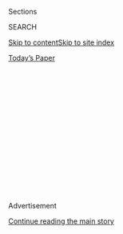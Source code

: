 <div id="app">

<div>

<div>

<div>

<div class="NYTAppHideMasthead css-1q2w90k e1suatyy0">

<div class="section css-ui9rw0 e1suatyy2">

<div class="css-eph4ug er09x8g0">

<div class="css-6n7j50">

</div>

<span class="css-1dv1kvn">Sections</span>

<div class="css-10488qs">

<span class="css-1dv1kvn">SEARCH</span>

</div>

[Skip to content](#site-content)[Skip to site
index](#site-index)

</div>

<div class="css-10698na e1huz5gh0">

</div>

</div>

<div id="masthead-bar-one" class="section hasLinks css-15hmgas e1csuq9d3">

<div class="css-uqyvli e1csuq9d0">

</div>

<div class="css-1uqjmks e1csuq9d1">

</div>

<div class="css-9e9ivx">

[](https://myaccount.nytimes.com/auth/login?response_type=cookie&client_id=vi)

</div>

<div class="css-1bvtpon e1csuq9d2">

[Today’s
Paper](https://www.nytimes.com/section/todayspaper)

</div>

</div>

</div>

</div>

<div data-aria-hidden="false">

<div id="site-content" data-role="main">

<div>

<div class="css-1aor85t" style="opacity:0.000000001;z-index:-1;visibility:hidden">

<div class="css-1hqnpie">

<div class="css-epjblv">

<span class="css-17xtcya">[The
Upshot](/section/upshot)</span><span class="css-x15j1o">|</span><span class="css-fwqvlz">Donald
Trump Trashes Nafta. But Unwinding It Would Come at a Huge
Cost.</span>

</div>

<div class="css-k008qs">

<div class="css-1iwv8en">

<span class="css-18z7m18"></span>

<div>

</div>

</div>

<span class="css-1n6z4y">https://nyti.ms/2dpE1PB</span>

<div class="css-1705lsu">

<div class="css-4xjgmj">

<div class="css-4skfbu" data-role="toolbar" data-aria-label="Social Media Share buttons, Save button, and Comments Panel with current comment count" data-testid="share-tools">

  - 
  - 
  - 
  - 
    
    <div class="css-6n7j50">
    
    </div>

  - 
  - 

</div>

</div>

</div>

</div>

</div>

</div>

<div class="css-13pd83m">

</div>

<div id="top-wrapper" class="css-1sy8kpn">

<div id="top-slug" class="css-l9onyx">

Advertisement

</div>

[Continue reading the main
story](#after-top)

<div class="ad top-wrapper" style="text-align:center;height:100%;display:block;min-height:250px">

<div id="top" class="place-ad" data-position="top" data-size-key="top">

</div>

</div>

<div id="after-top">

</div>

</div>

<div id="sponsor-wrapper" class="css-1hyfx7x">

<div id="sponsor-slug" class="css-19vbshk">

Supported by

</div>

[Continue reading the main
story](#after-sponsor)

<div id="sponsor" class="ad sponsor-wrapper" style="text-align:center;height:100%;display:block">

</div>

<div id="after-sponsor">

</div>

</div>

<div class="css-v5btjw etb61u70">

<div class="css-h03alg etb61u71">

Upshot

</div>

</div>

The 2016
Race

<div class="css-1vkm6nb ehdk2mb0">

# Donald Trump Trashes Nafta. But Unwinding It Would Come at a Huge Cost.

</div>

<div class="css-79elbk" data-testid="photoviewer-wrapper">

<div class="css-z3e15g" data-testid="photoviewer-wrapper-hidden">

</div>

<div class="css-1a48zt4 ehw59r15" data-testid="photoviewer-children">

![<span class="css-16f3y1r e13ogyst0" data-aria-hidden="true">Workers
making car dash mats at a factory in Juarez, Mexico. American cars are
often made with a complex mix of components from Mexico and Canada as
well as the United
States.</span><span class="css-cnj6d5 e1z0qqy90" itemprop="copyrightHolder"><span class="css-1ly73wi e1tej78p0">Credit...</span><span><span>Ivan
Pierre Aguirre/Associated
Press</span></span></span>](https://static01.nyt.com/images/2016/10/04/upshot/04UP-NAFTA/02UP-NAFTA-articleInline.jpg?quality=75&auto=webp&disable=upscale)

</div>

</div>

<div class="css-xt80pu e12qa4dv0">

<div class="css-18e8msd">

<div class="css-vp77d3 epjyd6m0">

<div class="css-1baulvz">

By [<span class="css-1baulvz last-byline" itemprop="name">Neil
Irwin</span>](http://www.nytimes.com/by/neil-irwin)

</div>

</div>

  - Oct. 3,
    2016

  - 
    
    <div class="css-4xjgmj">
    
    <div class="css-d8bdto" data-role="toolbar" data-aria-label="Social Media Share buttons, Save button, and Comments Panel with current comment count" data-testid="share-tools">
    
      - 
      - 
      - 
      - 
        
        <div class="css-6n7j50">
        
        </div>
    
      - 
      - 
    
    </div>
    
    </div>

</div>

</div>

<div class="section meteredContent css-1r7ky0e" name="articleBody" itemprop="articleBody">

<div class="css-1fanzo5 StoryBodyCompanionColumn">

<div class="css-53u6y8">

When you buy an “American-made” car, you are probably buying a car that
has an immensely complicated mix of components that were also made in
Mexico and Canada. The same is true for many electronics, and advanced
textiles like carpeting. The beef in your grocery store might be from a
cow that was fattened and slaughtered in the United States, but that was
very likely born across the border in Mexico.

That is the world that has evolved in the almost 23 years since the
North American Free Trade Agreement was enacted. These deep economic
interconnections show why trying to unravel what Donald J. Trump, in
last week’s debate, called “the single worst trade deal ever approved in
this country” would be no easy feat. It would risk disrupting the very
underpinnings of industries that employ millions of Americans.

The view among mainstream economists is that Nafta, over all, has raised
incomes in the United States while also costing it thousands of
manufacturing jobs. But whether you view the agreement as a net positive
or a net negative for the country, the reality is that the United
States, Canada and Mexico are now for all practical purposes a single
integrated economy. That has wide-ranging consequences — especially if
the next president tries to reshape or abandon the deal.

At the border between Santa Teresa, N.M., and the Mexican town of San
Jeronimo, up to 5,000 head of cattle a day amble across the border; they
are less likely to become stressed and lose weight when they walk under
their own power than when loaded into semis. After being bred in the
hills of Northern Mexico, and after eating American corn, they become a
key input for the American beef industry. It creates jobs in feedlots
and slaughterhouses in the United States, where the animals are
fattened, and produces less costly beef for consumers in the United
States and in the global markets to which the beef is exported.

</div>

</div>

<div class="css-1fanzo5 StoryBodyCompanionColumn">

<div class="css-53u6y8">

A few miles away, Mexican workers in a Foxconn facility assemble Dell
computers that were designed in Texas and will be sold all over the
world. Low labor costs keep Dell on a competitive footing with global
competitors like China’s Lenovo. Because of that, Dell can employ
thousands of highly paid engineers and salespeople in the United States.

And American automobile companies have supply chains that are so
thoroughly integrated across the Canadian and Mexican borders that when
huge traffic backups developed on the Ambassador Bridge between Detroit
and Windsor, Ontario, because of intensive security after the Sept. 11
terrorist attacks, Michigan auto factories were at risk of having to
shut down for want of supplies.

The auto industry is so intertwined among the three countries that it’s
almost useless to think of a car as being “made in the United States,”
even if the final assembly takes place within America’s borders.

“You have what looks like an American car, with Mexican labor and
materials that went into it and Canadian materials,” said James
Bookbinder, a professor of logistics and manufacturing at the University
of Waterloo in Ontario. “It’s really from the Nafta region, and in the
process some of those jobs created are in Mexico, but there are also
jobs in the United States because all these pieces fit together.”

As a general rule, Mexican suppliers make parts that can be done with
low-skilled labor and relatively simple assembly — plastic bumpers,
seats or dashboards. More complex parts like engines, transmissions and
electronics components are more likely to be made in the United States
or Canada, where the workers and suppliers with more advanced skills are
in greater supply.

</div>

</div>

<div class="css-1fanzo5 StoryBodyCompanionColumn">

<div class="css-53u6y8">

“A transmission is a complicated piece of machinery and might go back
and forth across the border three or four times as different components
are added at different plants,” said Gary Clyde Hufbauer, a senior
fellow at the Peterson Institute for International Economics.

There are parallels elsewhere in the world. In Europe, German
manufacturing is extraordinarily successful on the world stage — but
many of the more labor-intensive, lower-value inputs for German cars and
other manufactured goods come from lower-wage countries in the European
Union like Poland and Hungary.

It’s true that there have been fewer auto-making jobs in the United
States since the introduction of Nafta. The 926,000 jobs making motor
vehicles and parts is down 15 percent since December 1993.

But it’s hard to untangle the impact of trade and the shifting of some
work to Mexico from the advanced technology like robotics that reduces
the man-hours it takes to build a car. Overall manufacturing employment
in the United States is down 27 percent in the same span.

“There’s this tendency to say, ‘It’s all moving to Mexico,’ ” said
Bernard Swiecki, a senior analyst at the Center for Automotive Research.
But the center’s research finds that automakers have spent $77 billion
on new or upgraded capital projects in the United States since 2010,
compared with $26 billion in Mexico.

The improved competitiveness of American companies in the global auto
market since the 1990s has happened in part because they have built more
efficient North American supply chains. Different parts of the car are
made in the place where the local labor force and cost structure are the
best fit.

“If a product uses really sophisticated materials like high-strength
steels and advanced composites, and more sophisticated processes,” Mr.
Swiecki said, there’s a better chance you can find the people with the
skills needed in the United States or Canada. Meanwhile, the lower price
of labor-intensive parts imported from Mexico helps control the cost of
the overall automobile and makes it more competitive with cars built in
Europe or Asia.

</div>

</div>

<div class="css-1fanzo5 StoryBodyCompanionColumn">

<div class="css-53u6y8">

Since the 1990s, major automakers based outside the United States have
built American factories to gain access to these local supply networks
and get closer to American consumers. That has to do with a lot more
than Nafta, but the connections between North American parts suppliers
across borders surely helped speed the process.

The North American auto industry is not the only sector where such a
transformation has occurred, Mr. Hufbauer says. American textile
companies make technologically advanced fabrics like those for
carpeting, parachutes or the steel mesh inside tires. They are exported
to Mexico, where the more labor-intensive work of turning those into
finished goods is done. The same goes for many electronics.

But even if you accept that these trends contribute to higher economic
output, and to more high-income jobs and more competitive companies in
the United States, it’s not as if the anxiety about losing jobs that Mr.
Trump describes doesn’t have a realistic basis.

After all, it’s fine to say that Dell is a more competitive, successful
company by assembling computers in Juarez, which creates more
high-paying jobs for the people who design and sell those computers. But
that isn’t much solace if you were one of the 905 people [who lost
jobs](http://www.wral.com/business/story/6156112/) at the plant in
Winston-Salem, N.C., doing that same work.

In other words, the narrative promulgated by trade skeptics that a more
integrated global economy has worsened job opportunities for certain
workers isn’t wrong. But it’s also not a given that the trend will
reverse itself if the next president does seek to renegotiate Nafta.

We don’t know exactly what a President Trump would do in seeking to
renegotiate Nafta, or what exactly the consequences would be of a trade
war between the United States and its partners. And a trade war could
well erupt if he were to follow through on some of his aggressive
statements.

What we do know is that even relatively small tariffs can stand in the
way of the kind of supply networks on which many modern industries are
based. With these networks, goods can cross back and forth across
national borders multiple times as part of the pipeline that leads to a
finished automobile or a computer or even a side of beef. It’s not that
companies couldn’t adjust; over time they could. It’s that the networks
evolved this way for a reason, and readjusting would come at a
considerable cost.

More fundamentally, trying to reject the free-trade deal with America’s
neighbors entirely would mean upending major industries and a
generation’s worth of economic integration. Nafta has had its flaws
and downsides. But either major American industries would have to figure
out how to restructure themselves to rely less on the movement of goods
across borders, or the United States would find itself poorer and more
of an island in the global economy.

</div>

</div>

</div>

<div>

</div>

<div>

</div>

<div>

</div>

<div>

<div id="bottom-wrapper" class="css-1ede5it">

<div id="bottom-slug" class="css-l9onyx">

Advertisement

</div>

[Continue reading the main
story](#after-bottom)

<div id="bottom" class="ad bottom-wrapper" style="text-align:center;height:100%;display:block;min-height:90px">

</div>

<div id="after-bottom">

</div>

</div>

</div>

</div>

</div>

## Site Index

<div>

</div>

## Site Information Navigation

  - [© <span>2020</span> <span>The New York Times
    Company</span>](https://help.nytimes.com/hc/en-us/articles/115014792127-Copyright-notice)

<!-- end list -->

  - [NYTCo](https://www.nytco.com/)
  - [Contact
    Us](https://help.nytimes.com/hc/en-us/articles/115015385887-Contact-Us)
  - [Work with us](https://www.nytco.com/careers/)
  - [Advertise](https://nytmediakit.com/)
  - [T Brand Studio](http://www.tbrandstudio.com/)
  - [Your Ad
    Choices](https://www.nytimes.com/privacy/cookie-policy#how-do-i-manage-trackers)
  - [Privacy](https://www.nytimes.com/privacy)
  - [Terms of
    Service](https://help.nytimes.com/hc/en-us/articles/115014893428-Terms-of-service)
  - [Terms of
    Sale](https://help.nytimes.com/hc/en-us/articles/115014893968-Terms-of-sale)
  - [Site
    Map](https://spiderbites.nytimes.com)
  - [Help](https://help.nytimes.com/hc/en-us)
  - [Subscriptions](https://www.nytimes.com/subscription?campaignId=37WXW)

</div>

</div>

</div>

</div>
